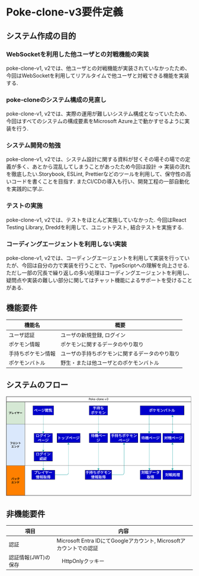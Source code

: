 # Poke-clone-v3要件定義

## システム作成の目的

### WebSocketを利用した他ユーザとの対戦機能の実装

poke-clone-v1, v2では、他ユーザとの対戦機能が実装されていなかったため、今回はWebSocketを利用してリアルタイムで他ユーザと対戦できる機能を実装する.

### poke-cloneのシステム構成の見直し

poke-clone-v1, v2では、実際の運用が難しいシステム構成となっていたため、今回はすべてのシステムの構成要素をMicrosoft Azure上で動かすせるように実装を行う.

### システム開発の勉強

poke-clone-v1, v2では、システム設計に関する資料が甘くその場その場での定義が多く、あとから混乱してしまうことがあったため今回は設計 → 実装の流れを徹底したい.Storybook, ESLint, Prettierなどのツールを利用して、保守性の高いコードを書くことを目指す.
またCI/CDの導入も行い、開発工程の一部自動化を実践的に学ぶ.

### テストの実施

poke-clone-v1, v2では、テストをほとんど実施していなかった.
今回はReact Testing Library, Dreddを利用して、ユニットテスト, 結合テストを実施する.

### コーディングエージェントを利用しない実装

poke-clone-v1, v2では、コーディングエージェントを利用して実装を行っていたが、今回は自分の力で実装を行うことで、TypeScriptへの理解を向上させる.
ただし一部の冗長で繰り返しの多い処理はコーディングエージェントを利用し、疑問点や実装の難しい部分に関してはチャット機能によるサポートを受けることがある.

## 機能要件

| 機能名 | 概要 |
|---|---|
| ユーザ認証 | ユーザの新規登録, ログイン |
| ポケモン情報 | ポケモンに関するデータのやり取り |
| 手持ちポケモン情報 | ユーザの手持ちポケモンに関するデータのやり取り |
| ポケモンバトル | 野生・または他ユーザとのポケモンバトル |

## システムのフロー

<img src="./figures/システムフロー.png" alt="システムフロー" width="500" height="auto">

## 非機能要件

| 項目 | 内容 |
|---|---|
| 認証 | Microsoft Entra IDにてGoogleアカウント, Microsoftアカウントでの認証 |
| 認証情報(JWT)の保存 |　HttpOnlyクッキー |
